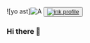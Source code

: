 ![yo ast]![A](https://user-images.githubusercontent.com/95488234/177327902-bea2667f-6a34-489a-a7c2-0fbf9ff9a90b.png)
<button>
<a href="https://www.linkedin.com/in/mauro-cocciolo" target="_blank"/>![ink](https://user-images.githubusercontent.com/95488234/177068790-c1c0ab81-9c62-4e98-9b9f-53e2637e8735.png)
profile</a>
</button>

### Hi there 👋


<!--
**Mauro-Cocciolo/Mauro-Cocciolo** is a ✨ _special_ ✨ repository because its `README.md` (this file) appears on your GitHub profile.

Here are some ideas to get you started:

- 🔭 I’m currently working on ...
- 🌱 I’m currently learning ...
- 👯 I’m looking to collaborate on ...
- 🤔 I’m looking for help with ...
- 💬 Ask me about ...
- 📫 How to reach me: ...
- 😄 Pronouns: ...
- ⚡ Fun fact: ...
-->
